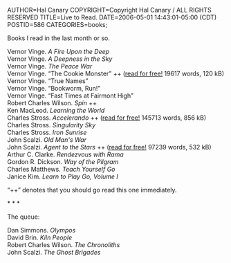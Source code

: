 AUTHOR=Hal Canary
COPYRIGHT=Copyright Hal Canary / ALL RIGHTS RESERVED
TITLE=Live to Read.
DATE=2006-05-01 14:43:01-05:00 (CDT)
POSTID=586
CATEGORIES=books;

Books I read in the last month or so.

Vernor Vinge. _A Fire Upon the Deep_  
Vernor Vinge. _A Deepness in the Sky_  
Vernor Vinge. _The Peace War_  
Vernor Vinge. “The Cookie Monster” ++ ([read for free!](http://www.analogsf.com/0501/cookiemonster.shtml) 19617 words, 120 kB)  
Vernor Vinge. “True Names”  
Vernor Vinge. “Bookworm, Run!”  
Vernor Vinge. “Fast Times at Fairmont High”  
Robert Charles Wilson. _Spin_ ++  
Ken MacLeod. _Learning the World_  
Charles Stross. _Accelerando_ ++ ([read for free!](http://www.accelerando.org/_static/accelerando.html) 145713 words, 856 kB)  
Charles Stross. _Singularity Sky_  
Charles Stross. _Iron Sunrise_  
John Scalzi. _Old Man's War_  
John Scalzi. _Agent to the Stars_ ++ ([read for free!](http://www.scalzi.com/agent/) 97239 words, 532 kB)  
Arthur C. Clarke. _Rendezvous with Rama_  
Gordon R. Dickson. _Way of the Pilgram_  
Charles Matthews. _Teach Yourself Go_  
Janice Kim. _Learn to Play Go, Volume I_

“++” denotes that you should go read this one immediately.

\* \* \*

The queue:

Dan Simmons. _Olympos_  
David Brin. _Kiln People_  
Robert Charles Wilson. _The Chronoliths_  
John Scalzi. _The Ghost Brigades_
